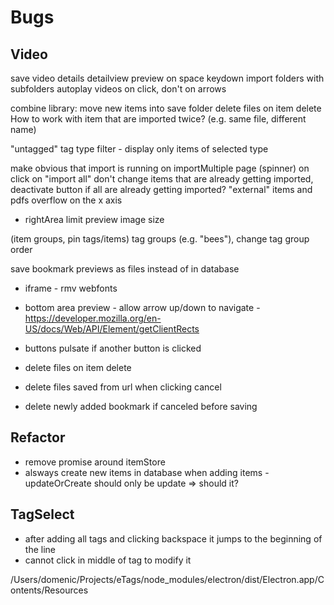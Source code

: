 # Bugs


## Video
save video details
detailview preview on space keydown
import folders with subfolders
autoplay videos on click, don't on arrows 

combine library: move new items into save folder
delete files on item delete
How to work with item that are imported twice? (e.g. same file, different name)

"untagged" tag
type filter - display only items of selected type

make obvious that import is running on importMultiple page (spinner) on click on "import all" don't change items that are already getting imported, deactivate button if all are already getting imported?
"external" items and pdfs overflow on the x axis
* rightArea limit preview image size

(item groups, pin tags/items)
tag groups (e.g. "bees"), change tag group order

save bookmark previews as files instead of in database


* iframe - rmv webfonts
* bottom area preview - allow arrow up/down to navigate - https://developer.mozilla.org/en-US/docs/Web/API/Element/getClientRects

* buttons pulsate if another button is clicked

* delete files on item delete
* delete files saved from url when clicking cancel
* delete newly added bookmark if canceled before saving


## Refactor
* remove promise around itemStore
* alsways create new items in database when adding items - updateOrCreate should only be update => should it?

## TagSelect
* after adding all tags and clicking backspace it jumps to the beginning of the line
* cannot click in middle of tag to modify it



/Users/domenic/Projects/eTags/node_modules/electron/dist/Electron.app/Contents/Resources
